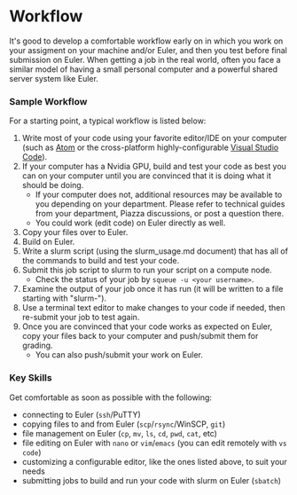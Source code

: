 # Workflow

It's good to develop a comfortable workflow early on in which you work on your assigment on your machine and/or Euler, and then you test before final submission on Euler. When getting a job in the real world, often you face a similar model of having a small personal computer and a powerful shared server system like Euler.

### Sample Workflow
For a starting point, a typical workflow is listed below:
1. Write most of your code using your favorite editor/IDE on your computer (such as [Atom](https://atom.io/) or the cross-platform highly-configurable [Visual Studio Code](https://code.visualstudio.com/)).
1. If your computer has a Nvidia GPU, build and test your code as best you can on your computer until you are convinced that it is doing what it should be doing.
    - If your computer does not, additional resources may be available to you depending on your department. Please refer to technical guides from your department, Piazza discussions, or post a question there. 
    - You could work (edit code) on Euler directly as well.
1. Copy your files over to Euler.
1. Build on Euler.
1. Write a slurm script (using the slurm_usage.md document) that has all of the commands to build and test your code.
1. Submit this job script to slurm to run your script on a compute node.
    - Check the status of your job by `squeue -u <your username>`.
1. Examine the output of your job once it has run (it will be written to a file starting with "slurm-").
1. Use a terminal text editor to make changes to your code if needed, then re-submit your job to test again.
1. Once you are convinced that your code works as expected on Euler, copy your files back to your computer and push/submit them for grading.
    - You can also push/submit your work on Euler.


### Key Skills
Get comfortable as soon as possible with the following:
- connecting to Euler (`ssh`/PuTTY)
- copying files to and from Euler (`scp`/`rsync`/WinSCP, `git`)
- file management on Euler (`cp`, `mv`, `ls`, `cd`, `pwd`, `cat`, etc)
- file editing on Euler with `nano` or `vim`/`emacs` (you can edit remotely with `vs code`)
- customizing a configurable editor, like the ones listed above, to suit your needs
- submitting jobs to build and run your code with slurm on Euler (`sbatch`)
